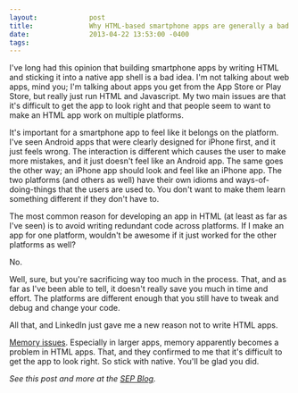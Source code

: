 ```yaml
---
layout:             post
title:              Why HTML-based smartphone apps are generally a bad idea
date:               2013-04-22 13:53:00 -0400
tags:               
---
```


I've long had this opinion that building smartphone apps by writing HTML and sticking it into a native app shell is a bad idea. I'm not talking about web apps, mind you; I'm talking about apps you get from the App Store or Play Store, but really just run HTML and Javascript. My two main issues are that it's difficult to get the app to look right and that people seem to want to make an HTML app work on multiple platforms.

It's important for a smartphone app to feel like it belongs on the platform. I've seen Android apps that were clearly designed for iPhone first, and it just feels wrong. The interaction is different which causes the user to make more mistakes, and it just doesn't feel like an Android app. The same goes the other way; an iPhone app should look and feel like an iPhone app. The two platforms (and others as well) have their own idioms and ways-of-doing-things that the users are used to. You don't want to make them learn something different if they don't have to.

The most common reason for developing an app in HTML (at least as far as I've seen) is to avoid writing redundant code across platforms. If I make an app for one platform, wouldn't be awesome if it just worked for the other platforms as well?

No.

Well, sure, but you're sacrificing way too much in the process. That, and as far as I've been able to tell, it doesn't really save you much in time and effort. The platforms are different enough that you still have to tweak and debug and change your code.

All that, and LinkedIn just gave me a new reason not to write HTML apps.

[Memory issues](http://venturebeat.com/2013/04/17/linkedin-mobile-web-breakup). Especially in larger apps, memory apparently becomes a problem in HTML apps. That, and they confirmed to me that it's difficult to get the app to look right. So stick with native. You'll be glad you did.

_See this post and more at the [SEP Blog](http://www.sep.com/sep-blog/2013/04/22/why-html-based-smartphone-apps-are-generally-a-bad-idea/)._

